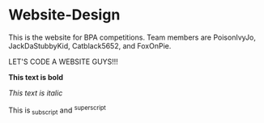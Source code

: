 # Website-Design
This is the website for BPA competitions. Team members are PoisonIvyJo, JackDaStubbyKid, Catblack5652, and FoxOnPie.

LET'S CODE A WEBSITE GUYS!!!

<!DOCTYPE html>
<html>
<body>

<p><b>This text is bold</b></p>
<p><i>This text is italic</i></p>
<p>This is<sub> subscript</sub> and <sup>superscript</sup></p>

</body>
</html>
